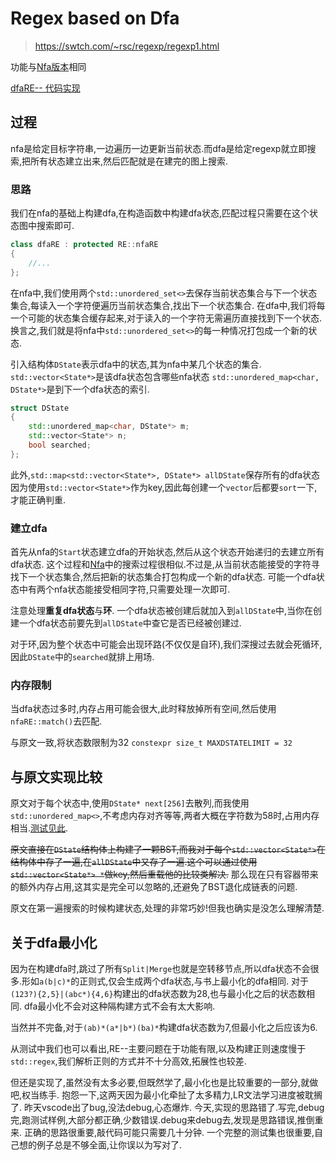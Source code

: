 # Regex based on Dfa
> https://swtch.com/~rsc/regexp/regexp1.html

功能与[Nfa版本](../nfaRE--/Readme.md)相同

[dfaRE-- 代码实现](./dfaRE--.hpp)

## 过程

nfa是给定目标字符串,一边遍历一边更新当前状态.而dfa是给定regexp就立即搜索,把所有状态建立出来,然后匹配就是在建完的图上搜索.

### 思路

我们在nfa的基础上构建dfa,在构造函数中构建dfa状态,匹配过程只需要在这个状态图中搜索即可.
```c++
class dfaRE : protected RE::nfaRE
{
    //...
};
```

在nfa中,我们使用两个`std::unordered_set<>`去保存当前状态集合与下一个状态集合,每读入一个字符便遍历当前状态集合,找出下一个状态集合.
在dfa中,我们将每一个可能的状态集合缓存起来,对于读入的一个字符无需遍历直接找到下一个状态.换言之,我们就是将nfa中`std::unordered_set<>`的每一种情况打包成一个新的状态.


引入结构体`DState`表示dfa中的状态,其为nfa中某几个状态的集合.
`std::vector<State*>`是该dfa状态包含哪些nfa状态
`std::unordered_map<char, DState*>`是到下一个dfa状态的索引.
```c++
struct DState
{
    std::unordered_map<char, DState*> m;
    std::vector<State*> n;
    bool searched;
};
```

此外,`std::map<std::vector<State*>, DState*> allDState`保存所有的dfa状态
因为使用`std::vector<State*>`作为key,因此每创建一个`vector`后都要`sort`一下,才能正确判重.


### 建立dfa
首先从nfa的`Start`状态建立dfa的开始状态,然后从这个状态开始递归的去建立所有dfa状态.
这个过程和[Nfa](../nfaRE--/nfaRE--.hpp)中的搜索过程很相似.不过是,从当前状态能接受的字符寻找下一个状态集合,然后把新的状态集合打包构成一个新的dfa状态.
可能一个dfa状态中有两个nfa状态能接受相同字符,只需要处理一次即可.


注意处理**重复dfa状态**与**环**.
一个dfa状态被创建后就加入到`allDState`中,当你在创建一个dfa状态前要先到`allDState`中查它是否已经被创建过.

对于环,因为整个状态中可能会出现环路(不仅仅是自环),我们深搜过去就会死循环,因此`DState`中的`searched`就排上用场.



### 内存限制
当dfa状态过多时,内存占用可能会很大,此时释放掉所有空间,然后使用`nfaRE::match()`去匹配.

与原文一致,将状态数限制为32
`constexpr size_t MAXDSTATELIMIT = 32`

## 与原文实现比较
原文对于每个状态中,使用`DState* next[256]`去散列,而我使用`std::unordered_map<>`,不考虑内存对齐等等,两者大概在字符数为58时,占用内存相当.[测试见此](https://gist.github.com/Delta-in-hub/b4fb3e92c1b4901622c88fb41ec9ca30).

~~原文直接在`DState`结构体上构建了一颗BST,而我对于每个`std::vector<State*>`在结构体中存了一遍,在`allDState`中又存了一遍.这个可以通过使用`std::vector<State*> *`做key,然后重载他的比较类解决.~~  那么现在只有容器带来的额外内存占用,这其实是完全可以忽略的,还避免了BST退化成链表的问题.


原文在第一遍搜索的时候构建状态,处理的非常巧妙!但我也确实是没怎么理解清楚.


## 关于dfa最小化
因为在构建dfa时,跳过了所有`Split|Merge`也就是空转移节点,所以dfa状态不会很多.形如`a(b|c)*`的正则式,仅会生成两个dfa状态,与书上最小化的dfa相同.
对于`(123?){2,5}|(abc*){4,6}`构建出的dfa状态数为28,也与最小化之后的状态数相同.
dfa最小化不会对这种隔构建方式不会有太大影响.

当然并不完备,对于`(ab)*(a*|b*)(ba)*`构建dfa状态数为7,但最小化之后应该为6.

从测试中我们也可以看出,RE--主要问题在于功能有限,以及构建正则速度慢于`std::regex`,我们解析正则的方式并不十分高效,拓展性也较差.

但还是实现了,虽然没有太多必要,但既然学了,最小化也是比较重要的一部分,就做吧,权当练手.
抱怨一下,这两天因为最小化牵扯了太多精力,LR文法学习进度被耽搁了.
昨天vscode出了bug,没法debug,心态爆炸.
今天,实现的思路错了.写完,debug完,跑测试样例,大部分都正确,少数错误.debug来debug去,发现是思路错误,推倒重来.
正确的思路很重要,敲代码可能只需要几十分钟.
一个完整的测试集也很重要,自己想的例子总是不够全面,让你误以为写对了.